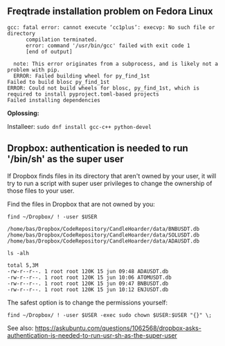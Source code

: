 ## Freqtrade installation problem on Fedora Linux

```
gcc: fatal error: cannot execute ‘cc1plus’: execvp: No such file or directory
      compilation terminated.
      error: command '/usr/bin/gcc' failed with exit code 1
      [end of output]
  
  note: This error originates from a subprocess, and is likely not a problem with pip.
  ERROR: Failed building wheel for py_find_1st
Failed to build blosc py_find_1st
ERROR: Could not build wheels for blosc, py_find_1st, which is required to install pyproject.toml-based projects
Failed installing dependencies
```

**Oplossing:**

Installeer: `sudo dnf install gcc-c++ python-devel`

## Dropbox: authentication is needed to run '/bin/sh' as the super user

If Dropbox finds files in its directory that aren't owned by your user, it will try to run a script with super user privileges to change the ownership of those files to your user.

Find the files in Dropbox that are not owned by you:

```
find ~/Dropbox/ ! -user $USER

/home/bas/Dropbox/CodeRepository/CandleHoarder/data/BNBUSDT.db
/home/bas/Dropbox/CodeRepository/CandleHoarder/data/SOLUSDT.db
/home/bas/Dropbox/CodeRepository/CandleHoarder/data/ADAUSDT.db

ls -alh

total 5,3M
-rw-r--r--. 1 root root 120K 15 jun 09:48 ADAUSDT.db
-rw-r--r--. 1 root root 120K 15 jun 10:06 ATOMUSDT.db
-rw-r--r--. 1 root root 120K 15 jun 09:47 BNBUSDT.db
-rw-r--r--. 1 root root 120K 15 jun 10:12 ENJUSDT.db
```

The safest option is to change the permissions yourself:

```
find ~/Dropbox/ ! -user $USER -exec sudo chown $USER:$USER "{}" \;
```

See also: https://askubuntu.com/questions/1062568/dropbox-asks-authentication-is-needed-to-run-usr-sh-as-the-super-user

##

